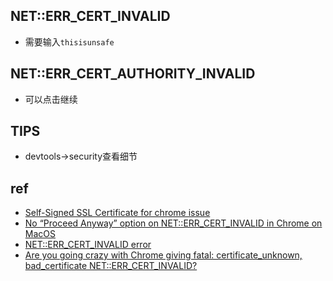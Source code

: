 

## NET::ERR_CERT_INVALID 
+ 需要输入`thisisunsafe`

## NET::ERR_CERT_AUTHORITY_INVALID
+ 可以点击继续

## TIPS
+ devtools->security查看细节

## ref
+ [Self-Signed SSL Certificate for chrome issue](https://lukearmstrong.co.uk/2020/06/self-signed-ssl-certificate/)
+ [No “Proceed Anyway” option on NET::ERR_CERT_INVALID in Chrome on MacOS](https://stackoverflow.com/questions/58802767/no-proceed-anyway-option-on-neterr-cert-invalid-in-chrome-on-macos)
+ [NET::ERR_CERT_INVALID error](https://textslashplain.com/2018/02/27/neterr_cert_invalid-error/)
+ [Are you going crazy with Chrome giving fatal: certificate_unknown, bad_certificate NET::ERR_CERT_INVALID?](https://colinpaice.blog/2021/02/26/are-you-going-crazy-with-chrome-giving-fatal-certificate_unknown-bad_certificate-neterr_cert_invalid-me-too/)
